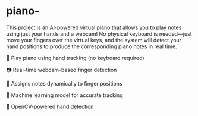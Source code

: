 # piano-
This project is an AI-powered virtual piano that allows you to play notes using just your hands and a webcam! No physical keyboard is needed—just move your fingers over the virtual keys, and the system will detect your hand positions to produce the corresponding piano notes in real time.

🎵 Play piano using hand tracking (no keyboard required)

📷 Real-time webcam-based finger detection

🎹 Assigns notes dynamically to finger positions

🧠 Machine learning model for accurate tracking

🚀 OpenCV-powered hand detection
